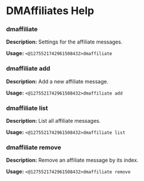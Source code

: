 # DMAffiliates Help

### dmaffiliate

**Description:** Settings for the affiliate messages.

**Usage:** `<@1275521742961508432>dmaffiliate`

### dmaffiliate add

**Description:** Add a new affiliate message.

**Usage:** `<@1275521742961508432>dmaffiliate add`

### dmaffiliate list

**Description:** List all affiliate messages.

**Usage:** `<@1275521742961508432>dmaffiliate list`

### dmaffiliate remove

**Description:** Remove an affiliate message by its index.

**Usage:** `<@1275521742961508432>dmaffiliate remove`

